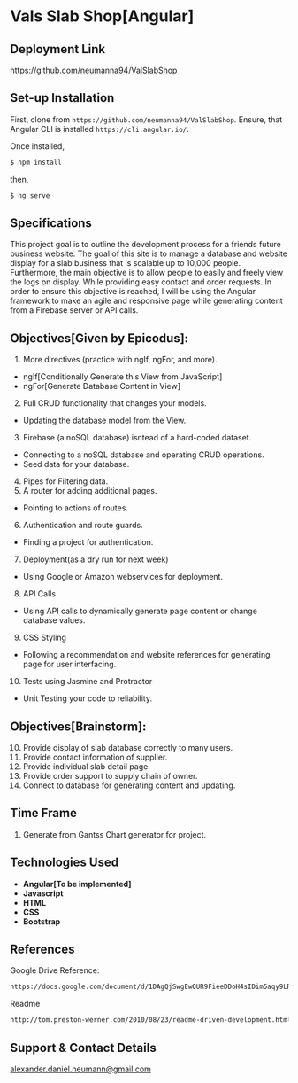 # Vals Slab Shop[Angular]

## Deployment Link
https://github.com/neumanna94/ValSlabShop

## Set-up Installation

First, clone from `https://github.com/neumanna94/ValSlabShop`.
Ensure, that Angular CLI is installed `https://cli.angular.io/`.

Once installed,
```sh
$ npm install
```
then,
```sh
$ ng serve
```
## Specifications
This project goal is to outline the development process for a friends future business website.
The goal of this site is to manage a database and website display for a slab business that is scalable up to 10,000 people.
Furthermore, the main objective is to allow people to easily and freely view the logs on display. While providing easy contact and order requests.
In order to ensure this objective is reached, I will be using the Angular framework to make an agile and responsive page while generating content from a Firebase server or API calls.

## Objectives[Given by Epicodus]:
1. More directives (practice with ngIf, ngFor, and more).
  - ngIf[Conditionally Generate this View from JavaScript]
  - ngFor[Generate Database Content in View]
2. Full CRUD functionality that changes your models.
  - Updating the database model from the View.
3. Firebase (a noSQL database) isntead of a hard-coded dataset.
  - Connecting to a noSQL database and operating CRUD operations.
  - Seed data for your database.
4. Pipes for Filtering data.
5. A router for adding additional pages.
  - Pointing to actions of routes.
6. Authentication and route guards.
  - Finding a project for authentication.
7. Deployment(as a dry run for next week)
  - Using Google or Amazon webservices for deployment.
8. API Calls
  - Using API calls to dynamically generate page content or change database values.
9. CSS Styling
  - Following a recommendation and website references for generating page for user interfacing.
10. Tests using Jasmine and Protractor
  - Unit Testing your code to reliability.
## Objectives[Brainstorm]:
10. Provide display of slab database correctly to many users.
11. Provide contact information of supplier.
12. Provide individual slab detail page.
13. Provide order support to supply chain of owner.
14. Connect to database for generating content and updating.
## Time Frame
1. Generate from Gantss Chart generator for project.
## Technologies Used
* **Angular[To be implemented]**
* **Javascript**
* **HTML**
* **CSS**
* **Bootstrap**
## References
Google Drive Reference:
```sh
https://docs.google.com/document/d/1DAgQjSwgEwOUR9FieeDDoH4sIDim5aqy9LRHGtQH_s4/edit?usp=sharing
```
Readme
```sh
http://tom.preston-werner.com/2010/08/23/readme-driven-development.html
```
## Support & Contact Details
alexander.daniel.neumann@gmail.com
